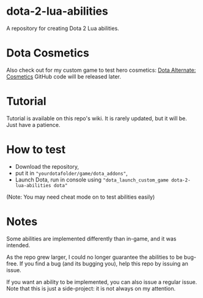 # dota-2-lua-abilities
A repository for creating Dota 2 Lua abilities.

# Dota Cosmetics
Also check out for my custom game to test hero cosmetics: [Dota Alternate: Cosmetics](https://steamcommunity.com/sharedfiles/filedetails/?id=1828497677)
GitHub code will be released later.

# Tutorial
Tutorial is available on this repo's wiki. It is rarely updated, but it will be. Just have a patience.

# How to test
* Download the repository,
* put it in `"yourdotafolder/game/dota_addons"`,
* Launch Dota, run in console using `"dota_launch_custom_game dota-2-lua-abilities dota"`

(Note: You may need cheat mode on to test abilities easily)

# Notes
Some abilities are implemented differently than in-game, and it was intended.

As the repo grew larger, I could no longer guarantee the abilities to be bug-free.
If you find a bug (and its bugging you), help this repo by issuing an issue.

If you want an ability to be implemented, you can also issue a regular issue.
Note that this is just a side-project: it is not always on my attention.
